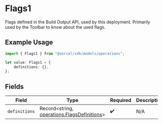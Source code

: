 # Flags1

Flags defined in the Build Output API, used by this deployment. Primarily used by the Toolbar to know about the used flags.

## Example Usage

```typescript
import { Flags1 } from "@vercel/sdk/models/operations";

let value: Flags1 = {
    definitions: {},
};
```

## Fields

| Field                                                                                      | Type                                                                                       | Required                                                                                   | Description                                                                                |
| ------------------------------------------------------------------------------------------ | ------------------------------------------------------------------------------------------ | ------------------------------------------------------------------------------------------ | ------------------------------------------------------------------------------------------ |
| `definitions`                                                                              | Record<string, [operations.FlagsDefinitions](../../models/operations/flagsdefinitions.md)> | :heavy_check_mark:                                                                         | N/A                                                                                        |